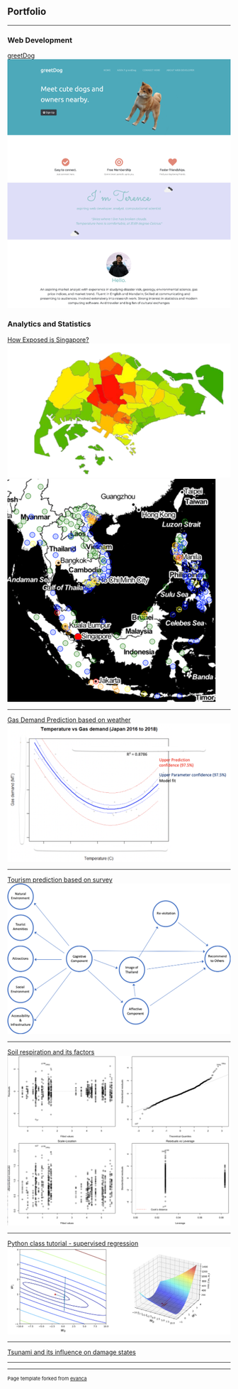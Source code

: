 ## Portfolio

---

### Web Development
[greetDog](https://github.com/tchua004/greetDog)
<img src="images/greetdog_home.png"/>
<img src="images/greetdog_about.png"/>

### Analytics and Statistics 

[How Exposed is Singapore?](https://github.com/tchua004/ureca_map_r)
<img src="images/singapore_ureca.png"/>
<img src="images/ureca.png"/>

---
[Gas Demand Prediction based on weather](https://github.com/tchua004/weather_prediction)
<img src="images/gas_demand.png"/>

---
[Tourism prediction based on survey](https://github.com/tchua004/japan_tourist)
<img src="images/sem.png"/>


---
[Soil respiration and its factors](https://github.com/tchua004/soil_respiration_r)
<img src="images/soil_res_plot.png"/>

---
[Python class tutorial - supervised regression](https://github.com/tchua004/python_tutorial/tree/master/.gitignore)
<img src="images/gradient_descent_plot.png"/>

---
[Tsunami and its influence on damage states](https://github.com/tchua004/tsunami_predict_r_py)

---



---
<p style="font-size:11px">Page template forked from <a href="https://github.com/evanca/quick-portfolio">evanca</a></p>
<!-- Remove above link if you don't want to attibute -->
